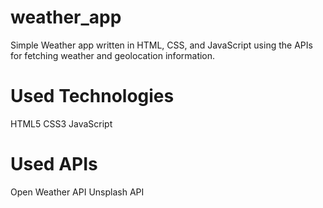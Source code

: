 # weather_app

Simple Weather app written in HTML, CSS, and JavaScript using the APIs for fetching weather and geolocation information.

# Used Technologies

HTML5
CSS3
JavaScript

# Used APIs

Open Weather API
Unsplash API
